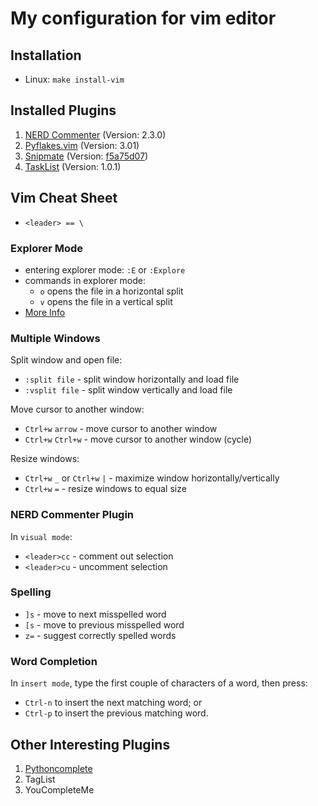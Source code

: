 # My configuration for vim editor


## Installation

- Linux: `make install-vim`


## Installed Plugins

1. [NERD Commenter](http://www.vim.org/scripts/script.php?script_id=1218) (Version: 2.3.0)
2. [Pyflakes.vim](http://www.vim.org/scripts/script.php?script_id=2441) (Version: 3.01)
3. [Snipmate](http://www.vim.org/scripts/script.php?script_id=2540)
   (Version: [f5a75d07](https://github.com/msanders/snipmate.vim/commit/f5a75d075d3c005ebe69e3f5e56cf99516e8aa3b))
4. [TaskList](http://www.vim.org/scripts/script.php?script_id=2607) (Version: 1.0.1)


## Vim Cheat Sheet

- `<leader> == \`

### Explorer Mode

- entering explorer mode: `:E` or `:Explore`
- commands in explorer mode:
  * `o` opens the file in a horizontal split 
  * `v` opens the file in a vertical split
- [More Info](https://blog.mozhu.info/vimmers-you-dont-need-nerdtree-18f627b561c3#.tx7chsi61)

### Multiple Windows

Split window and open file:
- `:split file` - split window horizontally and load file
- `:vsplit file` - split window vertically and load file

Move cursor to another window:
- `Ctrl+w` `arrow` - move cursor to another window
- `Ctrl+w` `Ctrl+w` - move cursor to another window (cycle)

Resize windows:
- `Ctrl+w` `_` or `Ctrl+w` `|` - maximize window horizontally/vertically
- `Ctrl+w` `=` - resize windows to equal size

### NERD Commenter Plugin

In `visual mode`:
- `<leader>cc` - comment out selection
- `<leader>cu` - uncomment selection

### Spelling

- `]s` - move to next misspelled word
- `[s` - move to previous misspelled word
- `z=` - suggest correctly spelled words

### Word Completion

In `insert mode`, type the first couple of characters of a word, then press:
  - `Ctrl-n` to insert the next matching word; or
  - `Ctrl-p` to insert the previous matching word.


## Other Interesting Plugins

1. [Pythoncomplete](http://www.vim.org/scripts/script.php?script_id=1542)
2. TagList
3. YouCompleteMe
